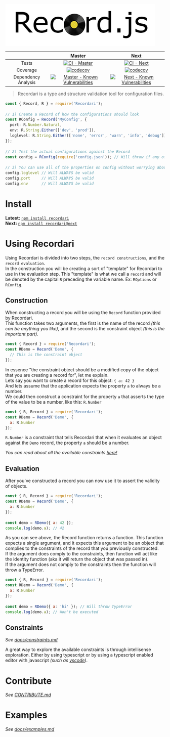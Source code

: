 ![logo](./assets/logo.png)

|         |  Master           | Next  |
|:------------:|:-----------------:|:------:|
| Tests             | [![CI - Master](https://circleci.com/gh/Olian04/Recordari/tree/master.svg?style=svg&circle-token=7dc7a0d0d63d7e8f42cdad6cc08f102a144f72a0)](https://circleci.com/gh/Olian04/Recordari/tree/master) |[![CI - Next](https://circleci.com/gh/Olian04/Recordari/tree/next.svg?style=svg&circle-token=7dc7a0d0d63d7e8f42cdad6cc08f102a144f72a0)](https://circleci.com/gh/Olian04/Recordari/tree/next) |
| Coverage  | [![codecov](https://codecov.io/gh/Olian04/Recordari/branch/master/graph/badge.svg?token=S2jhTAlWAh)](https://codecov.io/gh/Olian04/Recordari/branch/master)  | [![codecov](https://codecov.io/gh/Olian04/Recordari/branch/next/graph/badge.svg?token=S2jhTAlWAh)](https://codecov.io/gh/Olian04/Recordari/branch/next) |
| Dependency Analysis | [![Master - Known Vulnerabilities](https://snyk.io/test/github/Olian04/Recordari/badge.svg)](https://snyk.io/test/github/Olian04/Recordari) | [![Next -  Known Vulnerabilities](https://snyk.io/test/github/Olian04/Recordari/next/badge.svg)](https://snyk.io/test/github/Olian04/Recordari/next) |

> Recordari is a type and structure validation tool for configuration files.

```ts
const { Record, R } = require('Recordari');

// 1) Create a Record of how the configurations should look
const RConfig = Record('MyConfig', {
  port: R.Number.Natural,
  env: R.String.Either(['dev', 'prod']),
  loglevel: R.String.Either(['none', 'error', 'warn', 'info', 'debug'])
});

// 2) Test the actual configurations against the Record
const config = RConfig(require('config.json')); // Will throw if any of the constraints fail

// 3) You can use all of the properties on config without worrying about some of them not being valid.
config.loglevel // Will ALWAYS be valid
config.port     // Will ALWAYS be valid
config.env      // Will ALWAYS be valid
```

# Install

__Latest:__ [`npm install recordari`](https://www.npmjs.com/package/recordari) <br>
__Next:__ [`npm install recordari@next`](https://www.npmjs.com/package/recordari/v/next)

# Using Recordari

Using Recordari is divided into two steps, the `record constructions`, and the `record evaluation`. <br>
In the construction you will be creating a sort of "template" for Recordari to use in the evaluation step. This "template" is what we call a `record` and will be denoted by the capital `R` preceding the variable name. Ex: `ROptions` or `RConfig`. <br>

## Construction

When constructing a record you will be using the `Record` function provided by Recordari. <br>
This function takes two arguments, the first is the name of the record *(this can be anything you like)*, and the second is the constraint object *(this is the important part)*.

```js
const { Record } = require('Recordari');
const RDemo = Record('Demo', {
  // This is the constraint object
});
```

In essence "the constraint object should be a modified copy of the object that you are creating a record for", let me explain. <br>
Lets say you want to create a record for this object: `{ a: 42 }` <br>
And lets assume that the application expects the property `a` to always be a number. <br>
We could then construct a constraint for the property `a` that asserts the type of the value to be a number, like this: `R.Number` <br>

```js
const { R, Record } = require('Recordari');
const RDemo = Record('Demo', {
  a: R.Number
});
```

`R.Number` is a constraint that tells Recordari that when it evaluates an object against the `Demo` record, the property `a` should be a number.

*You can read about all the available constraints [here!](docs/constraints.md)*

## Evaluation

After you've constructed a record you can now use it to assert the validity of objects.

```js
const { R, Record } = require('Recordari');
const RDemo = Record('Demo', {
  a: R.Number
});

const demo = RDemo({ a: 42 });
console.log(demo.a); // 42
```

As you can see above, the Record function returns a function. This function expects a single argument, and it expects this argument to be an object that complies to the constraints of the record that you previously constructed.<br>
If the argument does comply to the constraints, then function will act like the identity function (aka it will return the object that was passed in). <br>
If the argument does not comply to the constraints then the function will throw a TypeError. <br>

```js
const { R, Record } = require('Recordari');
const RDemo = Record('Demo', {
  a: R.Number
});

const demo = RDemo({ a: 'hi' }); // Will throw TypeError
console.log(demo.a); // Won't be executed
```

## Constraints

*See [docs/constraints.md](docs/constraints.md)*

A great way to explore the available constraints is through intellisense exploration. Either by using typescript or by using a typescript enabled editor with javascript *(such as [vscode](https://code.visualstudio.com/))*.

# Contribute

*See [CONTRIBUTE.md](CONTRIBUTE.md)*

# Examples

*See [docs/examples.md](docs/examples.md)*
